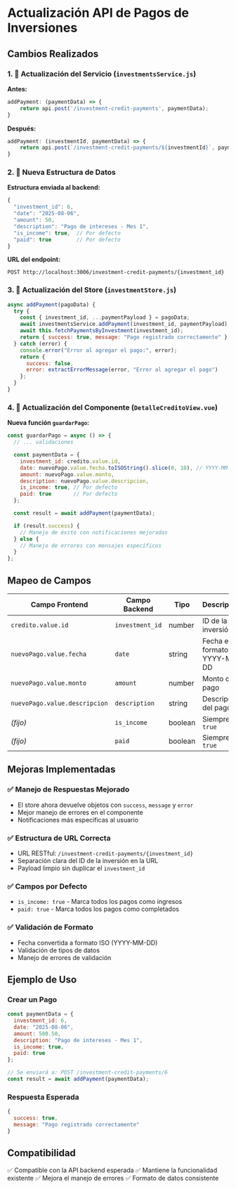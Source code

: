 # Actualización API de Pagos de Inversiones

## Cambios Realizados

### 1. 🔄 Actualización del Servicio (`investmentsService.js`)

**Antes:**
```javascript
addPayment: (paymentData) => {
    return api.post('/investment-credit-payments', paymentData);
}
```

**Después:**
```javascript
addPayment: (investmentId, paymentData) => {
    return api.post(`/investment-credit-payments/${investmentId}`, paymentData);
}
```

### 2. 📝 Nueva Estructura de Datos

**Estructura enviada al backend:**
```javascript
{
  "investment_id": 6,
  "date": "2025-08-06",
  "amount": 50,
  "description": "Pago de intereses - Mes 1",
  "is_income": true,  // Por defecto
  "paid": true        // Por defecto
}
```

**URL del endpoint:**
```
POST http://localhost:3006/investment-credit-payments/{investment_id}
```

### 3. 🏪 Actualización del Store (`investmentStore.js`)

```javascript
async addPayment(pagoData) {
  try {
    const { investment_id, ...paymentPayload } = pagoData;
    await investmentsService.addPayment(investment_id, paymentPayload);
    await this.fetchPaymentsByInvestment(investment_id);
    return { success: true, message: "Pago registrado correctamente" };
  } catch (error) {
    console.error("Error al agregar el pago:", error);
    return { 
      success: false, 
      error: extractErrorMessage(error, "Error al agregar el pago")
    };
  }
}
```

### 4. 🎯 Actualización del Componente (`DetalleCreditoView.vue`)

**Nueva función `guardarPago`:**
```javascript
const guardarPago = async () => {
  // ... validaciones

  const paymentData = {
    investment_id: credito.value.id,
    date: nuevoPago.value.fecha.toISOString().slice(0, 10), // YYYY-MM-DD
    amount: nuevoPago.value.monto,
    description: nuevoPago.value.descripcion,
    is_income: true, // Por defecto
    paid: true       // Por defecto
  };

  const result = await addPayment(paymentData);

  if (result.success) {
    // Manejo de éxito con notificaciones mejoradas
  } else {
    // Manejo de errores con mensajes específicos
  }
};
```

## Mapeo de Campos

| Campo Frontend | Campo Backend | Tipo | Descripción |
|----------------|---------------|------|-------------|
| `credito.value.id` | `investment_id` | number | ID de la inversión |
| `nuevoPago.value.fecha` | `date` | string | Fecha en formato YYYY-MM-DD |
| `nuevoPago.value.monto` | `amount` | number | Monto del pago |
| `nuevoPago.value.descripcion` | `description` | string | Descripción del pago |
| _(fijo)_ | `is_income` | boolean | Siempre `true` |
| _(fijo)_ | `paid` | boolean | Siempre `true` |

## Mejoras Implementadas

### ✅ **Manejo de Respuestas Mejorado**
- El store ahora devuelve objetos con `success`, `message` y `error`
- Mejor manejo de errores en el componente
- Notificaciones más específicas al usuario

### ✅ **Estructura de URL Correcta**
- URL RESTful: `/investment-credit-payments/{investment_id}`
- Separación clara del ID de la inversión en la URL
- Payload limpio sin duplicar el `investment_id`

### ✅ **Campos por Defecto**
- `is_income: true` - Marca todos los pagos como ingresos
- `paid: true` - Marca todos los pagos como completados

### ✅ **Validación de Formato**
- Fecha convertida a formato ISO (YYYY-MM-DD)
- Validación de tipos de datos
- Manejo de errores de validación

## Ejemplo de Uso

### Crear un Pago
```javascript
const paymentData = {
  investment_id: 6,
  date: "2025-08-06",
  amount: 500.50,
  description: "Pago de intereses - Mes 1",
  is_income: true,
  paid: true
};

// Se enviará a: POST /investment-credit-payments/6
const result = await addPayment(paymentData);
```

### Respuesta Esperada
```javascript
{
  success: true,
  message: "Pago registrado correctamente"
}
```

## Compatibilidad

✅ Compatible con la API backend esperada
✅ Mantiene la funcionalidad existente
✅ Mejora el manejo de errores
✅ Formato de datos consistente
